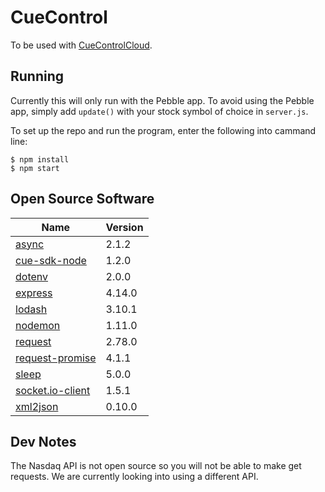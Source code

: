 # CueControl

To be used with [CueControlCloud](https://github.com/timmui/CueControlCloud).

Running
---
Currently this will only run with the Pebble app. 
To avoid using the Pebble app, simply add `update()` with your stock symbol of choice in `server.js`.

To set up the repo and run the program, enter the following into cammand line:

```
$ npm install
$ npm start
```

Open Source Software
---
|Name|Version|
|----|-------|
|[async](https://github.com/caolan/async)|2.1.2|
|[cue-sdk-node](https://github.com/Yannicked/node-cue-sdk)|1.2.0|
|[dotenv](https://github.com/motdotla/dotenv)|2.0.0|
|[express](https://github.com/expressjs/express)|4.14.0|
|[lodash](https://github.com/lodash/lodash)|3.10.1|
|[nodemon](https://github.com/remy/nodemon)|1.11.0|
|[request](https://github.com/request/request)|2.78.0|
|[request-promise](https://github.com/request/request-promise)|4.1.1|
|[sleep](https://github.com/erikdubbelboer/node-sleep)|5.0.0|
|[socket.io-client](https://github.com/socketio/socket.io-client)|1.5.1|
|[xml2json](https://github.com/buglabs/node-xml2json)|0.10.0|

Dev Notes
---
The Nasdaq API is not open source so you will not be able to make get requests. We are currently looking into using a different API.
